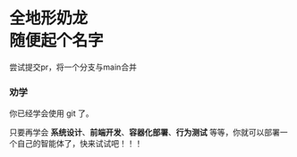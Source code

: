 # 全地形奶龙<br> 随便起个名字
尝试提交pr，将一个分支与main合并

### 劝学

你已经学会使用 git 了。

只要再学会
**系统设计**、**前端开发**、**容器化部署**、**行为测试**
等等，你就可以部署一个自己的智能体了，快来试试吧！！！